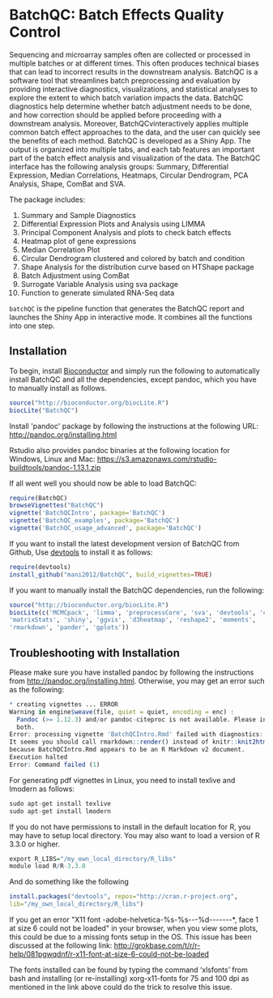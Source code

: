 BatchQC: Batch Effects Quality Control
======================================

Sequencing and microarray samples often are collected or processed in multiple 
batches or at different times. This often produces technical biases that can 
lead to incorrect results in the downstream analysis. BatchQC is a software tool
that streamlines batch preprocessing and evaluation by providing interactive 
diagnostics, visualizations, and statistical analyses to explore the extent to 
which batch variation impacts the data. BatchQC diagnostics help determine 
whether batch adjustment needs to be done, and how correction should be applied 
before proceeding with a downstream analysis. Moreover, BatchQCvinteractively 
applies multiple common batch effect approaches to the data, and the user can 
quickly see the benefits of each method. BatchQC is developed as a Shiny App. 
The output is organized into multiple tabs, and each tab features an important 
part of the batch effect analysis and visualization of the data. The BatchQC 
interface has the following analysis groups: Summary, Differential Expression, 
Median Correlations, Heatmaps, Circular Dendrogram, PCA Analysis, Shape, ComBat 
and SVA. 

The package includes:

1. Summary and Sample Diagnostics
2. Differential Expression Plots and Analysis using LIMMA
3. Principal Component Analysis and plots to check batch effects
4. Heatmap plot of gene expressions
5. Median Correlation Plot
6. Circular Dendrogram clustered and colored by batch and condition
7. Shape Analysis for the distribution curve based on HTShape package
8. Batch Adjustment using ComBat
9. Surrogate Variable Analysis using sva package
10. Function to generate simulated RNA-Seq data

`batchQC` is the pipeline function that generates the BatchQC report and 
launches the Shiny App in interactive mode. It combines all the functions into 
one step.

## Installation

To begin, install [Bioconductor](http://www.bioconductor.org/) and simply
run the following to automatically install BatchQC and all the dependencies, 
except pandoc, which you have to manually install as follows.

```r
source("http://bioconductor.org/biocLite.R")
biocLite("BatchQC")
```
Install 'pandoc' package by following the instructions at the following URL:
http://pandoc.org/installing.html

Rstudio also provides pandoc binaries at the following location for Windows, 
Linux and Mac:
https://s3.amazonaws.com/rstudio-buildtools/pandoc-1.13.1.zip 

If all went well you should now be able to load BatchQC:
```r
require(BatchQC)
browseVignettes("BatchQC")
vignette('BatchQCIntro', package='BatchQC')
vignette('BatchQC_examples', package='BatchQC')
vignette('BatchQC_usage_advanced', package='BatchQC')
```

If you want to install the latest development version of BatchQC from Github, 
Use [devtools](https://github.com/hadley/devtools) to install it as follows:
```r
require(devtools)
install_github("mani2012/BatchQC", build_vignettes=TRUE)
```
If you want to manually install the BatchQC dependencies, run the following:
```r
source("http://bioconductor.org/biocLite.R")
biocLite(c('MCMCpack', 'limma', 'preprocessCore', 'sva', 'devtools', 'corpcor', 
'matrixStats', 'shiny', 'ggvis', 'd3heatmap', 'reshape2', 'moments', 
'rmarkdown', 'pander', 'gplots'))
```

## Troubleshooting with Installation

Please make sure you have installed pandoc by following the instructions from http://pandoc.org/installing.html. Otherwise, you may get an error such as the 
following:

```r
* creating vignettes ... ERROR
Warning in engine$weave(file, quiet = quiet, encoding = enc) :
  Pandoc (>= 1.12.3) and/or pandoc-citeproc is not available. Please install 
  both.
Error: processing vignette 'BatchQCIntro.Rmd' failed with diagnostics:
It seems you should call rmarkdown::render() instead of knitr::knit2html() 
because BatchQCIntro.Rmd appears to be an R Markdown v2 document.
Execution halted
Error: Command failed (1)
```
For generating pdf vignettes in Linux, you need to install texlive and lmodern 
as follows:

```r
sudo apt-get install texlive
sudo apt-get install lmodern
```

If you do not have permissions to install in the default location for R, you 
may have to setup local directory. You may also want to load a version of 
R 3.3.0 or higher.
```r
export R_LIBS="/my_own_local_directory/R_libs"
module load R/R-3.3.0
```

And do something like the following
```r
install.packages("devtools", repos="http://cran.r-project.org", 
lib="/my_own_local_directory/R_libs")
```

If you get an error "X11 font -adobe-helvetica-%s-%s-*-*-%d-*-*-*-*-*-*-*, 
face 1 at size 6 could not be loaded" in your browser, when you view
some plots, this could be due to a missing fonts setup in the OS.
This issue has been discussed at the following link:
http://grokbase.com/t/r/r-help/081pgwqdnf/r-x11-font-at-size-6-could-not-be-loaded

The fonts installed can be found by typing the command ‘xlsfonts’ from bash and 
installing (or re-installing) xorg-x11-fonts for 75 and 100 dpi as mentioned
in the link above could do the trick to resolve this issue.

